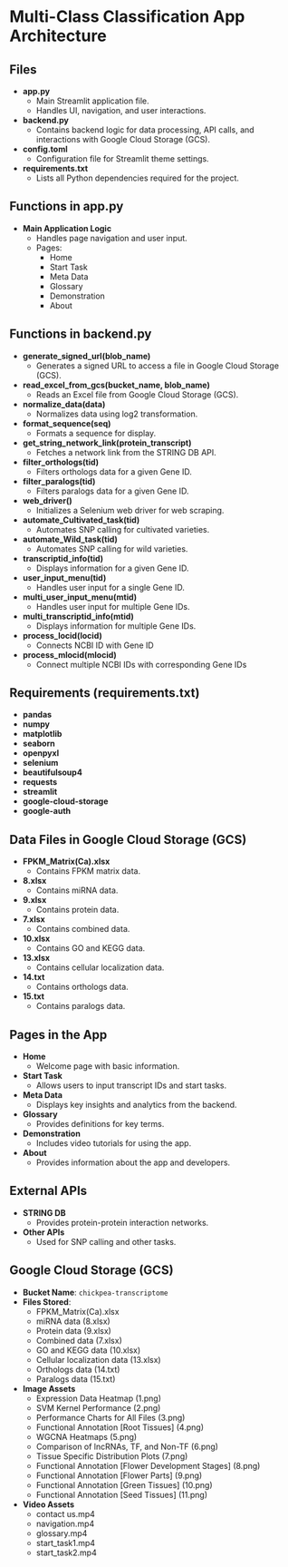 # Multi-Class Classification App Architecture

## Files
- **app.py**
  - Main Streamlit application file.
  - Handles UI, navigation, and user interactions.
- **backend.py**
  - Contains backend logic for data processing, API calls, and interactions with Google Cloud Storage (GCS).
- **config.toml**
  - Configuration file for Streamlit theme settings.
- **requirements.txt**
  - Lists all Python dependencies required for the project.

## Functions in app.py
- **Main Application Logic**
  - Handles page navigation and user input.
  - Pages:
    - Home
    - Start Task
    - Meta Data
    - Glossary
    - Demonstration
    - About

## Functions in backend.py
- **generate_signed_url(blob_name)**
  - Generates a signed URL to access a file in Google Cloud Storage (GCS).
- **read_excel_from_gcs(bucket_name, blob_name)**
  - Reads an Excel file from Google Cloud Storage (GCS).
- **normalize_data(data)**
  - Normalizes data using log2 transformation.
- **format_sequence(seq)**
  - Formats a sequence for display.
- **get_string_network_link(protein_transcript)**
  - Fetches a network link from the STRING DB API.
- **filter_orthologs(tid)**
  - Filters orthologs data for a given Gene ID.
- **filter_paralogs(tid)**
  - Filters paralogs data for a given Gene ID.
- **web_driver()**
  - Initializes a Selenium web driver for web scraping.
- **automate_Cultivated_task(tid)**
  - Automates SNP calling for cultivated varieties.
- **automate_Wild_task(tid)**
  - Automates SNP calling for wild varieties.
- **transcriptid_info(tid)**
  - Displays information for a given Gene ID.
- **user_input_menu(tid)**
  - Handles user input for a single Gene ID.
- **multi_user_input_menu(mtid)**
  - Handles user input for multiple Gene IDs.
- **multi_transcriptid_info(mtid)**
  - Displays information for multiple Gene IDs.
- **process_locid(locid)**
  - Connects NCBI ID with Gene ID
- **process_mlocid(mlocid)**
  - Connect multiple NCBI IDs with corresponding Gene IDs
  
## Requirements (requirements.txt)
- **pandas**
- **numpy**
- **matplotlib**
- **seaborn**
- **openpyxl**
- **selenium**
- **beautifulsoup4**
- **requests**
- **streamlit**
- **google-cloud-storage**
- **google-auth**

## Data Files in Google Cloud Storage (GCS)
- **FPKM_Matrix(Ca).xlsx**
  - Contains FPKM matrix data.
- **8.xlsx**
  - Contains miRNA data.
- **9.xlsx**
  - Contains protein data.
- **7.xlsx**
  - Contains combined data.
- **10.xlsx**
  - Contains GO and KEGG data.
- **13.xlsx**
  - Contains cellular localization data.
- **14.txt**
  - Contains orthologs data.
- **15.txt**
  - Contains paralogs data.

## Pages in the App
- **Home**
  - Welcome page with basic information.
- **Start Task**
  - Allows users to input transcript IDs and start tasks.
- **Meta Data**
  - Displays key insights and analytics from the backend.
- **Glossary**
  - Provides definitions for key terms.
- **Demonstration**
  - Includes video tutorials for using the app.
- **About**
  - Provides information about the app and developers.

## External APIs
- **STRING DB**
  - Provides protein-protein interaction networks.
- **Other APIs**
  - Used for SNP calling and other tasks.

## Google Cloud Storage (GCS)
- **Bucket Name**: `chickpea-transcriptome`
- **Files Stored**:
  - FPKM_Matrix(Ca).xlsx
  - miRNA data (8.xlsx)
  - Protein data (9.xlsx)
  - Combined data (7.xlsx)
  - GO and KEGG data (10.xlsx)
  - Cellular localization data (13.xlsx)
  - Orthologs data (14.txt)
  - Paralogs data (15.txt)
- **Image Assets**
  - Expression Data Heatmap (1.png)
  - SVM Kernel Performance (2.png)
  - Performance Charts for All Files (3.png)
  - Functional Annotation [Root Tissues] (4.png)
  - WGCNA Heatmaps (5.png)
  - Comparison of lncRNAs, TF, and Non-TF (6.png)
  - Tissue Specific Distribution Plots (7.png)
  - Functional Annotation [Flower Development Stages] (8.png)
  - Functional Annotation [Flower Parts] (9.png)
  - Functional Annotation [Green Tissues] (10.png)
  - Functional Annotation [Seed Tissues] (11.png)
- **Video Assets**
  - contact us.mp4
  - navigation.mp4
  - glossary.mp4
  - start_task1.mp4
  - start_task2.mp4
